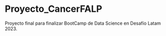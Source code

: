 # Proyecto_CancerFALP
Proyecto final para finalizar BootCamp de Data Science en Desafío Latam 2023. 
